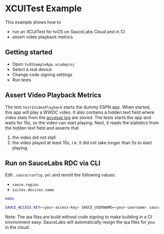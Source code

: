 #  XCUITest Example

This example shows how to
- run an XCUITest for tvOS on SauceLabs Cloud and in CI
- assert video playback metrics


## Getting started

- Open `tvOSSampleApp.xcodeproj`
- Select a real device 
- Change code signing settings
- Run tests


## Assert Video Playback Metrics

The test `test1VideoPlayback` starts the dummy ESPN app.
When started, this app will play a WWDC video.
It also contains a hidden text field where video stats from the [accesss log](https://developer.apple.com/documentation/avfoundation/avplayeritem/1388499-accesslog) are stored.
The tests starts the app and waits for 15s, so the video can start playing.
Next, it reads the statistics from the hidden text field and asserts that
1. the video did not stall
2. the video played at least 10s, i.e. it did not take longer than 5s to start playing.


## Run on SauceLabs RDC via CLI

Edit `.sauce/config.yml` and revisit the following values:
- `sauce.region`
- `suites.devices.name`

```sh
make

SAUCE_ACCESS_KEY=<your-access-key> SAUCE_USERNAME=<your-username> saucectl run -c .sauce/config.yml
```

Note:
The ipa files are build without code signing to make building in a CI environment easy.
SauceLabs will automatically resign the ipa files for you in the cloud.

